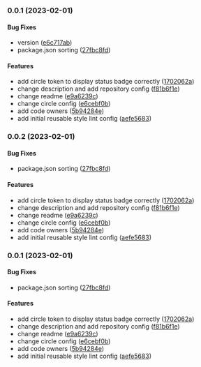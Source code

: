 <a name="0.0.1"></a>
### 0.0.1 (2023-02-01)


#### Bug Fixes

* version ([e6c717ab](https://github.com/shelfio/stylelint-config/commit/e6c717ab))
* package.json sorting ([27fbc8fd](https://github.com/shelfio/stylelint-config/commit/27fbc8fd))


#### Features

* add circle token to display status badge correctly ([1702062a](https://github.com/shelfio/stylelint-config/commit/1702062a))
* change description and add repository config ([f81b6f1e](https://github.com/shelfio/stylelint-config/commit/f81b6f1e))
* change readme ([e9a6239c](https://github.com/shelfio/stylelint-config/commit/e9a6239c))
* change circle config ([e6cebf0b](https://github.com/shelfio/stylelint-config/commit/e6cebf0b))
* add code owners ([5b94284e](https://github.com/shelfio/stylelint-config/commit/5b94284e))
* add initial reusable style lint config ([aefe5683](https://github.com/shelfio/stylelint-config/commit/aefe5683))


<a name="0.0.2"></a>
### 0.0.2 (2023-02-01)


#### Bug Fixes

* package.json sorting ([27fbc8fd](https://github.com/shelfio/stylelint-config/commit/27fbc8fd))


#### Features

* add circle token to display status badge correctly ([1702062a](https://github.com/shelfio/stylelint-config/commit/1702062a))
* change description and add repository config ([f81b6f1e](https://github.com/shelfio/stylelint-config/commit/f81b6f1e))
* change readme ([e9a6239c](https://github.com/shelfio/stylelint-config/commit/e9a6239c))
* change circle config ([e6cebf0b](https://github.com/shelfio/stylelint-config/commit/e6cebf0b))
* add code owners ([5b94284e](https://github.com/shelfio/stylelint-config/commit/5b94284e))
* add initial reusable style lint config ([aefe5683](https://github.com/shelfio/stylelint-config/commit/aefe5683))


<a name="0.0.1"></a>
### 0.0.1 (2023-02-01)


#### Bug Fixes

* package.json sorting ([27fbc8fd](https://github.com/shelfio/stylelint-config/commit/27fbc8fd))


#### Features

* add circle token to display status badge correctly ([1702062a](https://github.com/shelfio/stylelint-config/commit/1702062a))
* change description and add repository config ([f81b6f1e](https://github.com/shelfio/stylelint-config/commit/f81b6f1e))
* change readme ([e9a6239c](https://github.com/shelfio/stylelint-config/commit/e9a6239c))
* change circle config ([e6cebf0b](https://github.com/shelfio/stylelint-config/commit/e6cebf0b))
* add code owners ([5b94284e](https://github.com/shelfio/stylelint-config/commit/5b94284e))
* add initial reusable style lint config ([aefe5683](https://github.com/shelfio/stylelint-config/commit/aefe5683))

